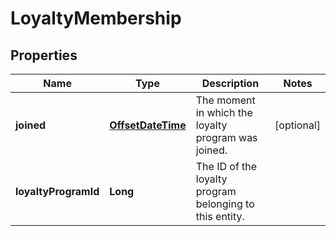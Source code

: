 

# LoyaltyMembership

## Properties

Name | Type | Description | Notes
------------ | ------------- | ------------- | -------------
**joined** | [**OffsetDateTime**](OffsetDateTime.md) | The moment in which the loyalty program was joined. |  [optional]
**loyaltyProgramId** | **Long** | The ID of the loyalty program belonging to this entity. | 



